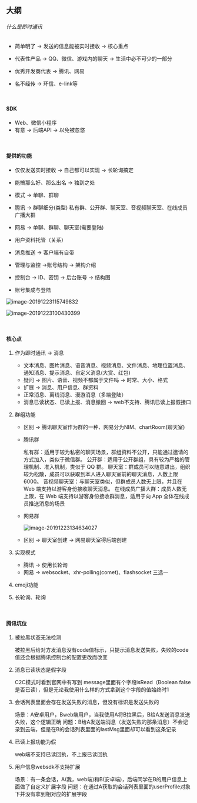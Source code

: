 ## 大纲

###### 什么是即时通讯

* 简单明了 -> 发送的信息能被实时接收 -> 核心重点

* 代表性产品 -> QQ、微信、游戏内的聊天 -> 生活中必不可少的一部分
* 优秀开发商代表 -> 腾讯、网易 
* 名不经传 -> 环信、e-link等

<br >

#### SDK

* Web、微信小程序
* 有意 -> 后端API -> 以免被忽悠

<br >

#### 提供的功能

* 仅仅发送实时接收 -> 自己都可以实现 -> 长轮询搞定
* 能搞那么好、那么出名 -> 独到之处

* 模式 -> 单聊、群聊
* 腾讯 -> 群聊细分(类型) 私有群、公开群、聊天室、音视频聊天室、在线成员广播大群
* 网易 -> 单聊、群聊、聊天室(需要登陆)

* 用户资料托管（关系）
* 消息推送 -> 客户端有自带
* 管理与监控 ->账号结构 ->  架构介绍
* 控制台 -> ID、密钥 -> 后台账号 -> 结构图
* 账号集成与登陆

![image-20191223115749832](https://qiniu-app.qtshe.com/image-20191223115749832.png)

![image-20191223100430399](https://qiniu-app.qtshe.com/image-20191223100430399.png)

<br >

#### 核心点

1. 作为即时通讯 -> 消息
   * 文本消息、图片消息、语音消息、视频消息、文件消息、地理位置消息、通知消息、提示消息、自定义消息(大赏、红包)
   * 疑问 -> 图片、语音、视频不都属于文件吗 -> 时常、大小、格式
   * 扩展 -> 消息、用户信息、群资料
   * 正常消息、离线消息、漫游消息（多端登陆）
   * 消息已读状态、已读上报、消息撤回 -> web不支持、腾讯已读上报假接口

2. 群组功能

   * 区别 -> 腾讯聊天室作为群的一种、网易分为NIM、chartRoom(聊天室)

   * 腾讯群

     私有群：适用于较为私密的聊天场景，群组资料不公开，只能通过邀请的方式加入，类似于微信群。
     公开群：适用于公开群组，具有较为严格的管理机制、准入机制，类似于 QQ 群。
     聊天室：群成员可以随意进出，组织较为松散，成员可以获取到本人进入聊天室前的聊天消息，人数上限6000。
     音视频聊天室：与聊天室类似，但群成员人数无上限，并且在 Web 端支持以游客身份接收聊天消息。
     在线成员广播大群：成员人数无上限，在 Web 端支持以游客身份接收群消息，适用于向 App 全体在线成员推送消息的场景

   * 网易群

     ![image-20191223134634027](https://qiniu-app.qtshe.com/image-20191223134634027.png)

   * 区别 -> 聊天室创建 -> 网易聊天室得后端创建

3. 实现模式

   * 腾讯 -> 使用长轮询
   * 网易 -> websocket、xhr-polling(comet)、flashsocket 三选一

4. emoji功能

5. 长轮询、轮询

<br >

#### 腾讯坑位

1. 被拉黑状态无法检测

   被拉黑后给对方发消息没有code值标示，只提示消息发送失败，失败的code值还会根据腾讯控制台的配置更改而改变

2. 消息已读状态是假字段

   C2C模式时看到官网中有写到 message里面有个字段isRead（Boolean false 是否已读），但是无论我使用什么样的方式拿到这个字段的值始终时1

3. 会话列表里面会存在发送失败的消息，但没有标识是发送失败的

   场景：A安卓用户，Bweb端用户，当我使用A将B拉黑后，B给A发送消息发送失败，这个逻辑正确
   问题：B给A发送端消息（发送失败的那条消息）不会记录到云端，但是在B的会话列表里面的lastMsg里面却可以看到这条记录

4. 已读上报功能为假

   web端不支持已读回执，不上报已读回执

5. 用户信息websdk不支持扩展

   场景：有一条会话，A(我，web端)和B(安卓端)，后端同学在B的用户信息上面做了自定义扩展字段
   问题：在通过A获取的会话列表里面的userProfile对象下并没有拿到相对应的扩展字段

